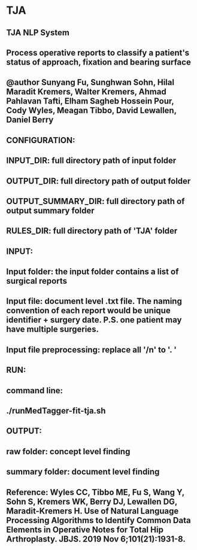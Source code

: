 # TJA

  
## TJA NLP System
## Process operative reports to classify a patient's status of approach, fixation and bearing surface
## @author Sunyang Fu, Sunghwan Sohn, Hilal Maradit Kremers, Walter Kremers, Ahmad Pahlavan Tafti, Elham Sagheb Hossein Pour, Cody Wyles, Meagan Tibbo, David Lewallen, Daniel Berry
 

## CONFIGURATION:
## INPUT_DIR: full directory path of input folder

## OUTPUT_DIR: full directory path of output folder
## OUTPUT_SUMMARY_DIR: full directory path of output summary folder
## RULES_DIR: full directory path of 'TJA' folder

## INPUT:
## Input folder: the input folder contains a list of surgical reports 
## Input file: document level .txt file. The naming convention of each report would be unique identifier + surgery date. P.S. one patient may have multiple surgeries. 
## Input file preprocessing: replace all '/n' to '. '

## RUN:
## command line:
## ./runMedTagger-fit-tja.sh

## OUTPUT:
## raw folder: concept level finding
## summary folder: document level finding

## Reference: Wyles CC, Tibbo ME, Fu S, Wang Y, Sohn S, Kremers WK, Berry DJ, Lewallen DG, Maradit-Kremers H. Use of Natural Language Processing Algorithms to Identify Common Data Elements in Operative Notes for Total Hip Arthroplasty. JBJS. 2019 Nov 6;101(21):1931-8.

